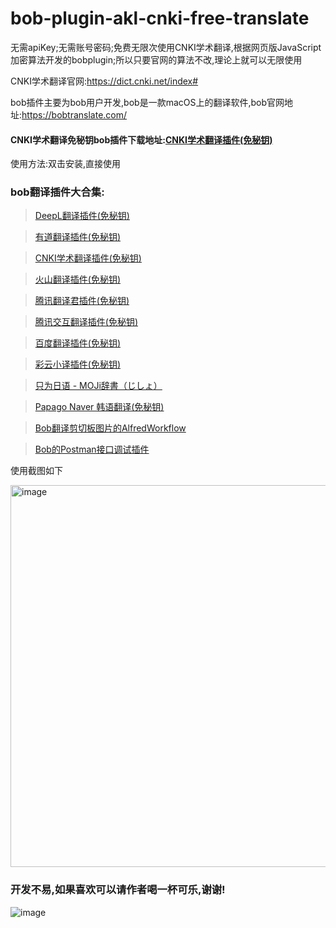 # bob-plugin-akl-cnki-free-translate
无需apiKey;无需账号密码;免费无限次使用CNKI学术翻译,根据网页版JavaScript加密算法开发的bobplugin;所以只要官网的算法不改,理论上就可以无限使用

CNKI学术翻译官网:https://dict.cnki.net/index#

bob插件主要为bob用户开发,bob是一款macOS上的翻译软件,bob官网地址:https://bobtranslate.com/

#### CNKI学术翻译免秘钥bob插件下载地址:[CNKI学术翻译插件(免秘钥)](https://github.com/akl7777777/bob-plugin-akl-cnki-free-translate/releases/download/v0.0.2/bob-plugin-akl-cnki-free-translate_v0.0.2.bobplugin)

使用方法:双击安装,直接使用

### bob翻译插件大合集:


>[DeepL翻译插件(免秘钥)](https://github.com/akl7777777/bob-plugin-akl-deepl-free-translate)

>[有道翻译插件(免秘钥)](https://github.com/akl7777777/bob-plugin-akl-youdao-free-translate)

>[CNKI学术翻译插件(免秘钥)](https://github.com/akl7777777/bob-plugin-akl-cnki-free-translate)

>[火山翻译插件(免秘钥)](https://github.com/akl7777777/bob-plugin-akl-volcengine-free-translate)

>[腾讯翻译君插件(免秘钥)](https://github.com/akl7777777/bob-plugin-akl-tencent-free-translate)

>[腾讯交互翻译插件(免秘钥)](https://github.com/akl7777777/bob-plugin-akl-transmart-free-translate)

>[百度翻译插件(免秘钥)](https://github.com/akl7777777/bob-plugin-akl-baidu-free-translate)

>[彩云小译插件(免秘钥)](https://github.com/akl7777777/bob-plugin-akl-caiyunxiaoyi-free-translate)

>[只为日语 - MOJi辞書（じしょ）](https://github.com/akl7777777/bob-plugin-akl-mojidict-translate)

>[Papago Naver 韩语翻译(免秘钥)](https://github.com/akl7777777/bob-plugin-akl-papago-free-translate)

>[Bob翻译剪切板图片的AlfredWorkflow](https://github.com/akl7777777/BobTranslateClipboard)

>[Bob的Postman接口调试插件](https://github.com/akl7777777/bob-plugin-akl-postman)


使用截图如下

<img width="611" alt="image" src="https://user-images.githubusercontent.com/84266551/222952773-4bb88394-e9d1-494d-95bf-e1c64764141e.png">


### 开发不易,如果喜欢可以请作者喝一杯可乐,谢谢!


![image](https://user-images.githubusercontent.com/84266551/219829283-3ed1798e-aeed-4174-bbcb-f93bf3008817.png)
